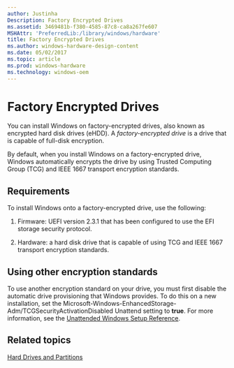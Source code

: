 ```yaml
---
author: Justinha
Description: Factory Encrypted Drives
ms.assetid: 3469481b-f380-4585-87c8-ca8a267fe607
MSHAttr: 'PreferredLib:/library/windows/hardware'
title: Factory Encrypted Drives
ms.author: windows-hardware-design-content
ms.date: 05/02/2017
ms.topic: article
ms.prod: windows-hardware
ms.technology: windows-oem
---
```


# Factory Encrypted Drives


You can install Windows on factory-encrypted drives, also known as encrypted hard disk drives (eHDD). A *factory-encrypted drive* is a drive that is capable of full-disk encryption.

By default, when you install Windows on a factory-encrypted drive, Windows automatically encrypts the drive by using Trusted Computing Group (TCG) and IEEE 1667 transport encryption standards.

## <span id="Requirements"></span><span id="requirements"></span><span id="REQUIREMENTS"></span>Requirements


To install Windows onto a factory-encrypted drive, use the following:

1.  Firmware: UEFI version 2.3.1 that has been configured to use the EFI storage security protocol.

2.  Hardware: a hard disk drive that is capable of using TCG and IEEE 1667 transport encryption standards.

## <span id="Using_other_encryption_standards"></span><span id="using_other_encryption_standards"></span><span id="USING_OTHER_ENCRYPTION_STANDARDS"></span>Using other encryption standards


To use another encryption standard on your drive, you must first disable the automatic drive provisioning that Windows provides. To do this on a new installation, set the Microsoft-Windows-EnhancedStorage-Adm/TCGSecurityActivationDisabled Unattend setting to **true**. For more information, see the [Unattended Windows Setup Reference](https://msdn.microsoft.com/library/windows/hardware/dn923277).

## <span id="related_topics"></span>Related topics


[Hard Drives and Partitions](hard-drives-and-partitions.md)

 

 






